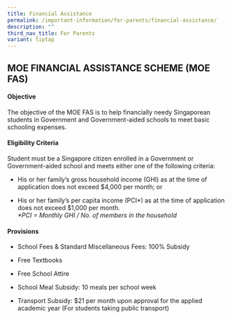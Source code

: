 ```yaml
---
title: Financial Assistance
permalink: /important-information/for-parents/financial-assistance/
description: ""
third_nav_title: For Parents
variant: tiptap
---
```

<h2>MOE FINANCIAL ASSISTANCE SCHEME (MOE FAS)</h2>
<h4><strong>Objective</strong></h4>
<p>The objective of the MOE FAS is to help financially needy Singaporean
students in Government and Government-aided schools to meet basic schooling
expenses.</p>
<h4><strong>Eligibility Criteria</strong></h4>
<p>Student must be a Singapore citizen enrolled in a Government or Government-aided
school and meets either one of the following criteria:</p>
<ul data-tight="true" class="tight">
<li>
<p>His or her family’s gross household income (GHI) as at the time of application
does not exceed $4,000 per month; or</p>
</li>
<li>
<p>His or her family’s per capita income (PCI*) as at the time of application
does not exceed $1,000 per month.
<br><em>*PCI = Monthly GHI / No. of members in the household</em>
</p>
</li>
</ul>
<h4><strong>Provisions</strong></h4>
<ul data-tight="true" class="tight">
<li>
<p>School Fees &amp; Standard Miscellaneous Fees: 100% Subsidy</p>
</li>
<li>
<p>Free Textbooks</p>
</li>
<li>
<p>Free School Attire</p>
</li>
<li>
<p>School Meal Subsidy: 10 meals per school week</p>
</li>
<li>
<p>Transport Subsidy: $21 per month upon approval for the applied academic
year (For students taking public transport)</p>
</li>
</ul>
<p></p>